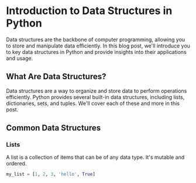 # Introduction to Data Structures in Python

Data structures are the backbone of computer programming, allowing you to store and manipulate data efficiently. In this blog post, we'll introduce you to key data structures in Python and provide insights into their applications and usage.

## What Are Data Structures?

Data structures are a way to organize and store data to perform operations efficiently. Python provides several built-in data structures, including lists, dictionaries, sets, and tuples. We'll cover each of these and more in this post.

## Common Data Structures

### Lists

A list is a collection of items that can be of any data type. It's mutable and ordered.

```python
my_list = [1, 2, 3, 'hello', True]

```

